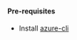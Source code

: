 
#### Pre-requisites
- Install [azure-cli](https://docs.microsoft.com/en-us/cli/azure/install-azure-cli)
